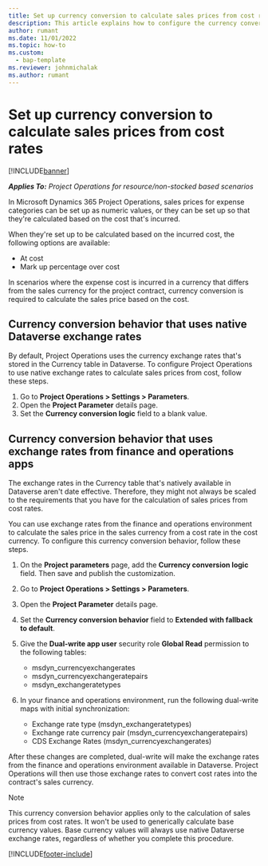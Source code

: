 ```yaml
---
title: Set up currency conversion to calculate sales prices from cost rates
description: This article explains how to configure the currency conversion behavior that will be used in Microsoft Dynamics 365 Project Operations when sales transactions are generated from cost transactions.
author: rumant
ms.date: 11/01/2022
ms.topic: how-to
ms.custom: 
  - bap-template
ms.reviewer: johnmichalak
ms.author: rumant
---
```


# Set up currency conversion to calculate sales prices from cost rates

[!INCLUDE[banner](../includes/banner.md)]

_**Applies To:** Project Operations for resource/non-stocked based scenarios_

In Microsoft Dynamics 365 Project Operations, sales prices for expense categories can be set up as numeric values, or they can be set up so that they're calculated based on the cost that's incurred.

When they're set up to be calculated based on the incurred cost, the following options are available:

- At cost
- Mark up percentage over cost

In scenarios where the expense cost is incurred in a currency that differs from the sales currency for the project contract, currency conversion is required to calculate the sales price based on the cost.

## Currency conversion behavior that uses native Dataverse exchange rates

By default, Project Operations uses the currency exchange rates that's stored in the Currency table in Dataverse. To configure Project Operations to use native exchange rates to calculate sales prices from cost, follow these steps.

1. Go to **Project Operations \> Settings \> Parameters**.
1. Open the **Project Parameter** details page.
1. Set the **Currency conversion logic** field to a blank value.

## Currency conversion behavior that uses exchange rates from finance and operations apps

The exchange rates in the Currency table that's natively available in Dataverse aren't date effective. Therefore, they might not always be scaled to the requirements that you have for the calculation of sales prices from cost rates.

You can use exchange rates from the finance and operations environment to calculate the sales price in the sales currency from a cost rate in the cost currency. To configure this currency conversion behavior, follow these steps.

1. On the **Project parameters** page, add the **Currency conversion logic** field. Then save and publish the customization.
1. Go to **Project Operations \> Settings \> Parameters**.
1. Open the **Project Parameter** details page. 
1. Set the **Currency conversion behavior** field to **Extended with fallback to default**.
1. Give the **Dual-write app user** security role **Global Read** permission to the following tables:

    - msdyn\_currencyexchangerates
    - msdyn\_currencyexchangeratepairs
    - msdyn\_exchangeratetypes

1. In your finance and operations environment, run the following dual-write maps with initial synchronization:

    - Exchange rate type (msdyn\_exchangeratetypes)
    - Exchange rate currency pair (msdyn\_currencyexchangeratepairs)
    - CDS Exchange Rates (msdyn\_currencyexchangerates)

After these changes are completed, dual-write will make the exchange rates from the finance and operations environment available in Dataverse. Project Operations will then use those exchange rates to convert cost rates into the contract's sales currency.

> [!NOTE]
> This currency conversion behavior applies only to the calculation of sales prices from cost rates. It won't be used to generically calculate base currency values. Base currency values will always use native Dataverse exchange rates, regardless of whether you complete this procedure.

[!INCLUDE[footer-include](../includes/footer-banner.md)]
